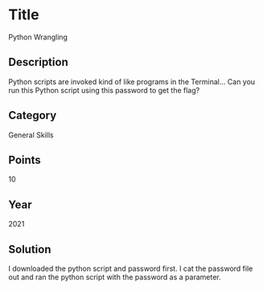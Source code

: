 # Title
Python Wrangling

## Description
Python scripts are invoked kind of like programs in the Terminal... Can you run this Python script using this password to get the flag?

## Category
General Skills

## Points
10

## Year
2021

## Solution
I downloaded the python script and password first. I cat the password file out and ran the python script with the password as a parameter.
